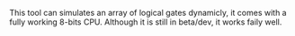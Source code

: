 This tool can simulates an array of logical gates dynamicly, it comes with a fully working 8-bits CPU.
Although it is still in beta/dev, it works faily well.
